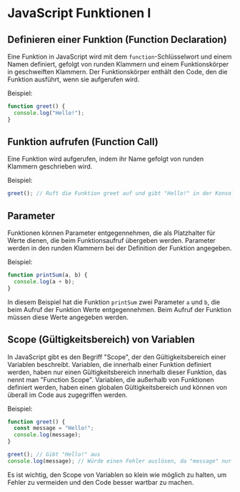 # JavaScript Funktionen I

## Definieren einer Funktion (Function Declaration)

Eine Funktion in JavaScript wird mit dem `function`-Schlüsselwort und einem Namen definiert, gefolgt von runden Klammern und einem Funktionskörper in geschweiften Klammern. Der Funktionskörper enthält den Code, den die Funktion ausführt, wenn sie aufgerufen wird.

Beispiel:

```javascript
function greet() {
  console.log("Hello!");
}
```

## Funktion aufrufen (Function Call)

Eine Funktion wird aufgerufen, indem ihr Name gefolgt von runden Klammern geschrieben wird.

Beispiel:

```javascript
greet(); // Ruft die Funktion greet auf und gibt "Hello!" in der Konsole aus.
```

## Parameter

Funktionen können Parameter entgegennehmen, die als Platzhalter für Werte dienen, die beim Funktionsaufruf übergeben werden. Parameter werden in den runden Klammern bei der Definition der Funktion angegeben.

Beispiel:

```javascript
function printSum(a, b) {
  console.log(a + b);
}
```

In diesem Beispiel hat die Funktion `printSum` zwei Parameter `a` und `b`, die beim Aufruf der Funktion Werte entgegennehmen. Beim Aufruf der Funktion müssen diese Werte angegeben werden.

## Scope (Gültigkeitsbereich) von Variablen

In JavaScript gibt es den Begriff "Scope", der den Gültigkeitsbereich einer Variablen beschreibt. Variablen, die innerhalb einer Funktion definiert werden, haben nur einen Gültigkeitsbereich innerhalb dieser Funktion, das nennt man "Function Scope". Variablen, die außerhalb von Funktionen definiert werden, haben einen globalen Gültigkeitsbereich und können von überall im Code aus zugegriffen werden.

Beispiel:

```javascript
function greet() {
  const message = "Hello!";
  console.log(message);
}

greet(); // Gibt "Hello!" aus
console.log(message); // Würde einen Fehler auslösen, da "message" nur in der Funktion greet gültig ist.
```

Es ist wichtig, den Scope von Variablen so klein wie möglich zu halten, um Fehler zu vermeiden und den Code besser wartbar zu machen.
